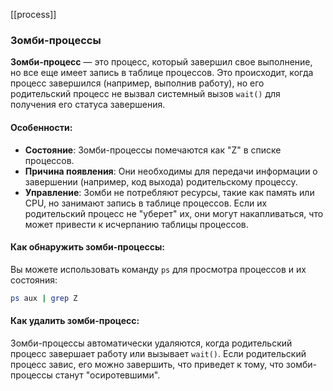 [[process]]
### Зомби-процессы

**Зомби-процесс** — это процесс, который завершил свое выполнение, но все еще имеет запись в таблице процессов. Это происходит, когда процесс завершился (например, выполнив работу), но его родительский процесс не вызвал системный вызов `wait()` для получения его статуса завершения.

#### Особенности:
- **Состояние**: Зомби-процессы помечаются как "Z" в списке процессов.
- **Причина появления**: Они необходимы для передачи информации о завершении (например, код выхода) родительскому процессу.
- **Управление**: Зомби не потребляют ресурсы, такие как память или CPU, но занимают запись в таблице процессов. Если их родительский процесс не "уберет" их, они могут накапливаться, что может привести к исчерпанию таблицы процессов.

#### Как обнаружить зомби-процессы:
Вы можете использовать команду `ps` для просмотра процессов и их состояния:

```bash
ps aux | grep Z
```
#### Как удалить зомби-процесс:
Зомби-процессы автоматически удаляются, когда родительский процесс завершает работу или вызывает `wait()`. Если родительский процесс завис, его можно завершить, что приведет к тому, что зомби-процессы станут "осиротевшими".